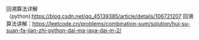 回溯算法详解（python):https://blog.csdn.net/qq_45139385/article/details/106721207
回溯算法讲解：https://leetcode.cn/problems/combination-sum/solution/hui-su-suan-fa-jian-zhi-python-dai-ma-java-dai-m-2/
